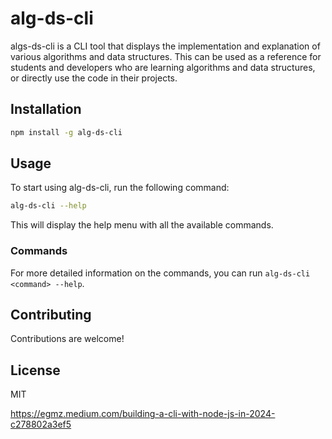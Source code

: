 # alg-ds-cli

algs-ds-cli is a CLI tool that displays the implementation and explanation of various algorithms and data structures. This can be used as a reference for students and developers who are learning algorithms and data structures, or directly use the code in their projects.

## Installation

```bash
npm install -g alg-ds-cli
```

## Usage

To start using alg-ds-cli, run the following command:

```bash
alg-ds-cli --help
```

This will display the help menu with all the available commands.

### Commands

For more detailed information on the commands, you can run `alg-ds-cli <command> --help`.

## Contributing

Contributions are welcome!

## License

MIT

https://egmz.medium.com/building-a-cli-with-node-js-in-2024-c278802a3ef5